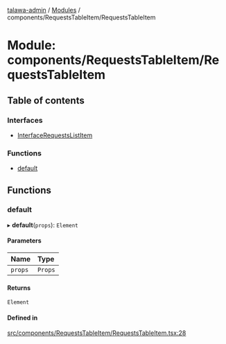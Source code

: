 [talawa-admin](../README.md) / [Modules](../modules.md) / components/RequestsTableItem/RequestsTableItem

# Module: components/RequestsTableItem/RequestsTableItem

## Table of contents

### Interfaces

- [InterfaceRequestsListItem](../interfaces/components_RequestsTableItem_RequestsTableItem.InterfaceRequestsListItem.md)

### Functions

- [default](components_RequestsTableItem_RequestsTableItem.md#default)

## Functions

### default

▸ **default**(`props`): `Element`

#### Parameters

| Name | Type |
| :------ | :------ |
| `props` | `Props` |

#### Returns

`Element`

#### Defined in

[src/components/RequestsTableItem/RequestsTableItem.tsx:28](https://github.com/git-init-priyanshu/talawa-admin-clone/blob/d03f5ca/src/components/RequestsTableItem/RequestsTableItem.tsx#L28)
